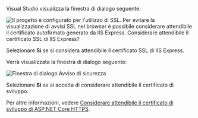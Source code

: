 
Visual Studio visualizza la finestra di dialogo seguente:

![Il progetto è configurato per l'utilizzo di SSL. Per evitare la visualizzazione di avvisi SSL nel browser è possibile considerare attendibile il certificato autofirmato generato da IIS Express. Considerare attendibile il certificato SSL di IIS Express?](~/getting-started/_static/trustCert.png)

Selezionare **Sì** se si considera attendibile il certificato SSL di IIS Express.

Verrà visualizzata la finestra di dialogo seguente:

![Finestra di dialogo Avviso di sicurezza](~/getting-started/_static/cert.png)

Selezionare **Sì** se si accetta di considerare attendibile il certificato di sviluppo.

Per altre informazioni, vedere [Considerare attendibile il certificato di sviluppo di ASP.NET Core HTTPS](xref:security/enforcing-ssl#trust-the-aspnet-core-https-development-certificate-on-windows-and-macos).